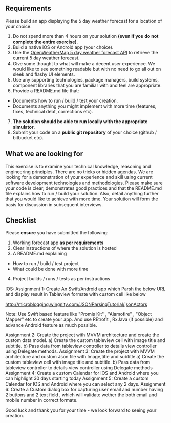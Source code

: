 ## Requirements

Please build an app displaying the 5 day weather forecast for a location of your choice.

1. Do not spend more than 4 hours on your solution **(even if you do not complete the entire exercise)**.
2. Build a native iOS or Android app (your choice).
3. Use the [OpenWeatherMap 5 day weather forecast API](http://openweathermap.org/forecast5) to retrieve the current 5 day weather forecast.
4. Give some thought to what will make a decent user experience. We would like to see something readable but with no need to go all out on sleek and flashy UI elements.
5. Use any supporting technologies, package managers, build systems, component libraries that you are familiar with and feel are appropriate.
6. Provide a README.md file that:
  - Documents how to run / build / test your creation.
  - Documents anything you might implement with more time (features, fixes, technical debt, corrections etc).
7. **The solution should be able to run locally with the appropriate simulator**.
8. Submit your code on a **public git repository** of your choice (github / bitbucket etc).

## What we are looking for

This exercise is to examine your technical knowledge, reasoning and engineering principles. There are no tricks or hidden agendas. We are looking for a demonstration of your experience and skill using current software development technologies and methodologies. Please make sure your code is clear, demonstrates good practices and that the README.md file explains how to run / build your solution. Also, detail anything further that you would like to achieve with more time. Your solution will form the basis for discussion in subsequent interviews.

## Checklist

Please **ensure** you have submitted the following:

1. Working forecast app **as per requirements**
2. Clear instructions of where the solution is hosted
3. A README.md explaining
  - How to run / build / test project
  - What could be done with more time
4. Project builds / runs / tests as per instructions

IOS:
Assignment 1: 
Create An Swift/Android app which Parsh the below URL and display result in Tableview formate with custom cell like below 

http://microblogging.wingnity.com/JSONParsingTutorial/jsonActors
 
Note: Use Swift based feature like "Promis Kit" , "Alamofire"  , "Object Mapper"  etc to create your app. And use REtrofit , RxJava (if possible) and advance Android feature as much possible.

Assignment 2: 
Create the project with MVVM architecture and create the custom data model.
    a) Create the custom tableview cell  with image title and subtitle.
    b) Pass data from tableview controller to details view controller using Delegate methods.
Assignment 3: 
Create the project with MVVM architecture and  custom Json file with Image,title and subtitle
a) Create the custom tableview cell  with image title and subtitle.
    b) Pass data from tableview controller to details view controller using Delegate methods
Assignment 4:
Create a custom Calendar  for IOS and Android where you can highlight 30 days starting today 
Assignment 5:
Create a custom Calendar  for IOS and Android where you can select any 2 days.
Assignment 6:
Create a Custom dialog box for capturing user email and number having 2 buttons and 2 text field , which will validate wether the both email and mobile number in correct formate.


Good luck and thank you for your time - we look forward to seeing your creation.
